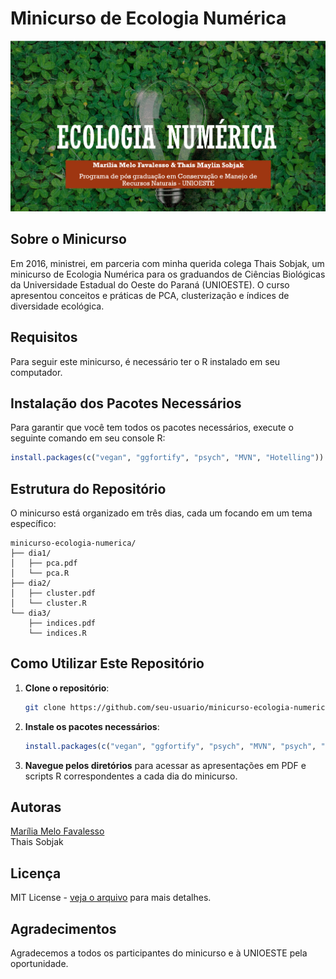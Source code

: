 # **Minicurso de Ecologia Numérica**

![Minicurso de Ecologia Numérica](image.png)

## Sobre o Minicurso

Em 2016, ministrei, em parceria com minha querida colega Thais Sobjak, um minicurso de Ecologia Numérica para os graduandos de Ciências Biológicas da Universidade Estadual do Oeste do Paraná (UNIOESTE). O curso apresentou conceitos e práticas de PCA, clusterização e índices de diversidade ecológica.

## Requisitos

Para seguir este minicurso, é necessário ter o R instalado em seu computador. 

## Instalação dos Pacotes Necessários

Para garantir que você tem todos os pacotes necessários, execute o seguinte comando em seu console R:

```r
install.packages(c("vegan", "ggfortify", "psych", "MVN", "Hotelling"))
```

## Estrutura do Repositório

O minicurso está organizado em três dias, cada um focando em um tema específico:

```
minicurso-ecologia-numerica/
├── dia1/
│   ├── pca.pdf
│   └── pca.R
├── dia2/
│   ├── cluster.pdf
│   └── cluster.R
└── dia3/
    ├── indices.pdf
    └── indices.R
```

## Como Utilizar Este Repositório

1. **Clone o repositório**:
    ```sh
    git clone https://github.com/seu-usuario/minicurso-ecologia-numerica.git
    ```
2. **Instale os pacotes necessários**:
    ```r
    install.packages(c("vegan", "ggfortify", "psych", "MVN", "psych", "MVN"))
    ```
3. **Navegue pelos diretórios** para acessar as apresentações em PDF e scripts R correspondentes a cada dia do minicurso.

## Autoras

[Marília Melo Favalesso](https://www.mmfava.com) <br>
Thais Sobjak

## Licença

MIT License - [veja o arquivo](LICENSE) para mais detalhes.

## Agradecimentos

Agradecemos a todos os participantes do minicurso e à UNIOESTE pela oportunidade.



